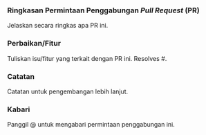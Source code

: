 ### Ringkasan Permintaan Penggabungan _Pull Request_ (PR)

Jelaskan secara ringkas apa PR ini.

### Perbaikan/Fitur

Tuliskan isu/fitur yang terkait dengan PR ini.
Resolves #.

### Catatan

Catatan untuk pengembangan lebih lanjut. 

### Kabari

Panggil @ untuk mengabari permintaan penggabungan ini.
